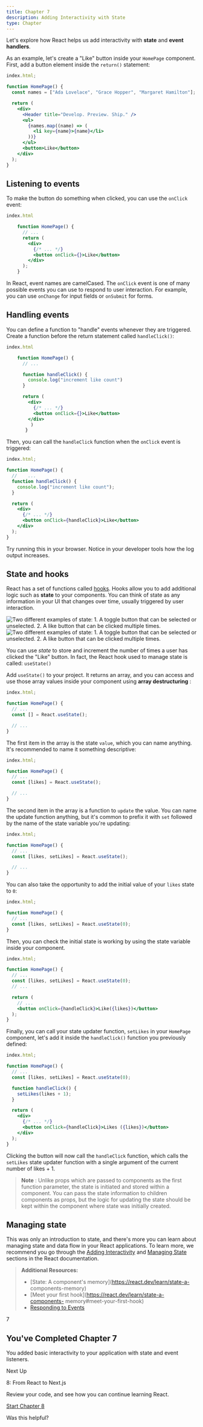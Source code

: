 ```yaml
---
title: Chapter 7
description: Adding Interactivity with State
type: Chapter
---
```


Let's explore how React helps us add interactivity with **state** and **event
handlers**.

As an example, let's create a "Like" button inside your `HomePage` component.
First, add a button element inside the `return()` statement:

```jsx
index.html;

function HomePage() {
  const names = ["Ada Lovelace", "Grace Hopper", "Margaret Hamilton"];

  return (
    <div>
      <Header title="Develop. Preview. Ship." />
      <ul>
        {names.map((name) => (
          <li key={name}>{name}</li>
        ))}
      </ul>
      <button>Like</button>
    </div>
  );
}
```

## Listening to events

To make the button do something when clicked, you can use the `onClick` event:

```jsx
index.html

    function HomePage() {
      // ...
      return (
        <div>
          {/* ... */}
          <button onClick={}>Like</button>
        </div>
      );
    }
```

In React, event names are camelCased. The `onClick` event is one of many
possible events you can use to respond to user interaction. For example, you
can use `onChange` for input fields or `onSubmit` for forms.

## Handling events

You can define a function to "handle" events whenever they are triggered.
Create a function before the return statement called `handleClick()`:

```jsx
index.html

    function HomePage() {
      // ...

      function handleClick() {
        console.log("increment like count")
      }

      return (
        <div>
          {/* ... */}
    	  <button onClick={}>Like</button>
        </div>
         )
       }
```

Then, you can call the `handleClick` function when the `onClick` event is
triggered:

```jsx
index.html;

function HomePage() {
  // 	...
  function handleClick() {
    console.log("increment like count");
  }

  return (
    <div>
      {/* ... */}
      <button onClick={handleClick}>Like</button>
    </div>
  );
}
```

Try running this in your browser. Notice in your developer tools how the log
output increases.

## State and hooks

React has a set of functions called [hooks](https://react.dev/learn). Hooks
allow you to add additional logic such as **state** to your components. You
can think of state as any information in your UI that changes over time,
usually triggered by user interaction.

![Two different examples of state: 1. A toggle button that can be selected or
unselected. 2. A like button that can be clicked multiple
times.](/_next/image?url=%2Flearn%2Flight%2Flearn-state.png&w=3840&q=75)![Two
different examples of state: 1. A toggle button that can be selected or
unselected. 2. A like button that can be clicked multiple
times.](/_next/image?url=%2Flearn%2Fdark%2Flearn-state.png&w=3840&q=75)

You can use _state_ to store and increment the number of times a user has
clicked the "Like" button. In fact, the React hook used to manage state is
called: `useState()`

Add `useState()` to your project. It returns an array, and you can access and
use those array values inside your component using **array destructuring** :

```jsx
index.html;

function HomePage() {
  // ...
  const [] = React.useState();

  // ...
}
```

The first item in the array is the state `value`, which you can name anything.
It's recommended to name it something descriptive:

```jsx
index.html;

function HomePage() {
  // ...
  const [likes] = React.useState();

  // ...
}
```

The second item in the array is a function to `update` the value. You can name
the update function anything, but it's common to prefix it with `set` followed
by the name of the state variable you're updating:

```jsx
index.html;

function HomePage() {
  // ...
  const [likes, setLikes] = React.useState();

  // ...
}
```

You can also take the opportunity to add the initial value of your `likes`
state to `0`:

```jsx
index.html;

function HomePage() {
  // ...
  const [likes, setLikes] = React.useState(0);
}
```

Then, you can check the initial state is working by using the state variable
inside your component.

```jsx
index.html;

function HomePage() {
  // ...
  const [likes, setLikes] = React.useState(0);
  // ...

  return (
    // ...
    <button onClick={handleClick}>Like({likes})</button>
  );
}
```

Finally, you can call your state updater function, `setLikes` in your
`HomePage` component, let's add it inside the `handleClick()` function you
previously defined:

```jsx
index.html;

function HomePage() {
  // ...
  const [likes, setLikes] = React.useState(0);

  function handleClick() {
    setLikes(likes + 1);
  }

  return (
    <div>
      {/* ... */}
      <button onClick={handleClick}>Likes ({likes})</button>
    </div>
  );
}
```

Clicking the button will now call the `handleClick` function, which calls the
`setLikes` state updater function with a single argument of the current number
of likes + 1.

> **Note** : Unlike props which are passed to components as the first function
> parameter, the state is initiated and stored within a component. You can
> pass the state information to children components as props, but the logic
> for updating the state should be kept within the component where state was
> initially created.

## Managing state

This was only an introduction to state, and there's more you can learn about
managing state and data flow in your React applications. To learn more, we
recommend you go through the [Adding
Interactivity](https://react.dev/learn/adding-interactivity) and [Managing
State](https://react.dev/learn/managing-state) sections in the React
documentation.

> **Additional Resources:**
>
> - [State: A component's memory](https://react.dev/learn/state-a-
>   components-memory)
> - [Meet your first hook](https://react.dev/learn/state-a-components-
>   memory#meet-your-first-hook)
> - [Responding to Events](https://react.dev/learn/responding-to-events)

7

## You've Completed Chapter 7

You added basic interactivity to your application with state and event
listeners.

Next Up

8: From React to Next.js

Review your code, and see how you can continue learning React.

[Start Chapter 8](/learn/react-foundations/from-react-to-nextjs)

Was this helpful?
